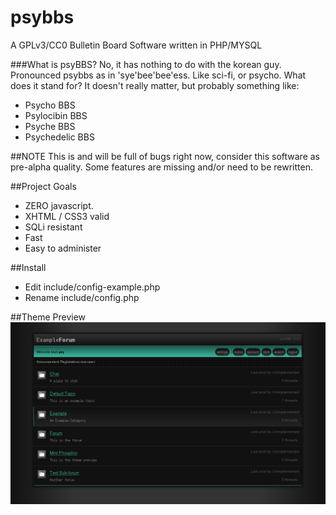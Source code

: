 # psybbs

A GPLv3/CC0 Bulletin Board Software written in PHP/MYSQL

###What is psyBBS? 
No, it has nothing to do with the korean guy. Pronounced psybbs as in 'sye'bee'bee'ess. Like sci-fi, or psycho. What does it stand for? It doesn't really matter, but probably something like:
* Psycho BBS
* Psylocibin BBS
* Psyche BBS
* Psychedelic BBS

##NOTE
This is and will be full of bugs right now, consider this software as pre-alpha quality. Some features are missing and/or need to be rewritten.

##Project Goals
* ZERO javascript. 
* XHTML / CSS3 valid
* SQLi resistant
* Fast
* Easy to administer

##Install
* Edit include/config-example.php
* Rename include/config.php

##Theme Preview
![psyBBS mintphosphor](theme/mintphosphor/preview.png)
